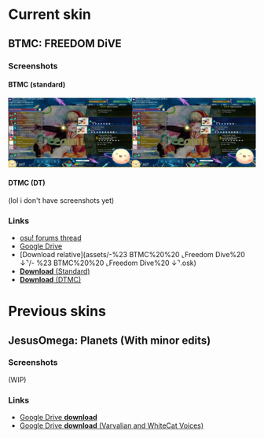 # Current skin
## BTMC: FREEDOM DiVE
### Screenshots
#### BTMC (standard)
<img src="images/-%23 BTMC%20%20 ⌞Freedom Dive%20 ↓⌝/song-selection.png" width="50%" title="BTMC: FREEDOM DiVE screenshot 1" alt="Skin screenshot 1"><img src="images/-%23 BTMC%20%20 ⌞Freedom Dive%20 ↓⌝/song-selection.png" width="50%" title="BTMC: FREEDOM DiVE screenshot 2" alt="Skin screenshot 1">
#### DTMC (DT)
(lol i don't have screenshots yet)
### Links
* [osu! forums thread](https://osu.ppy.sh/community/forums/topics/1293207) 
* [Google Drive](https://drive.google.com/drive/folders/1NytOsVVuJoYG4d57GZcbkggR65EkP6S9?usp=sharing)
* [Download relative](assets/-%23 BTMC%20%20 ⌞Freedom Dive%20 ↓⌝/- %23 BTMC%20%20 ⌞Freedom Dive%20 ↓⌝.osk)
* [**Download** (Standard)](https://github.com/Chromeilion/skins/raw/master/assets/-%23%20BTMC%20%20%20%E2%8C%9EFreedom%20Dive%20%20%E2%86%93%E2%8C%9D/-%20%23%20BTMC%20%20%20%E2%8C%9EFreedom%20Dive%20%20%E2%86%93%E2%8C%9D.osk)
* [**Download** (DTMC)](https://github.com/Chromeilion/skins/raw/master/assets/-%23%20BTMC%20%20%20%E2%8C%9EFreedom%20Dive%20%20%E2%86%93%E2%8C%9D/-%20%23%20DTMC%20%20%20%E2%8C%9EFreedom%20Dive%20%20%E2%86%93%E2%8C%9D.osk)

# Previous skins
## JesusOmega: Planets (With minor edits)
### Screenshots
(WIP)
### Links
* [Google Drive **download**](https://drive.google.com/file/d/1DJl9BhBlzVQgSHxloTI2LOVPFOPm7GAr/view?usp=sharing)
* [Google Drive **download** (Varvalian and WhiteCat Voices)](https://drive.google.com/file/d/1Zt322Z6qJTgKwoPRx6-275lVxcy3ulj9/view?usp=sharing)
